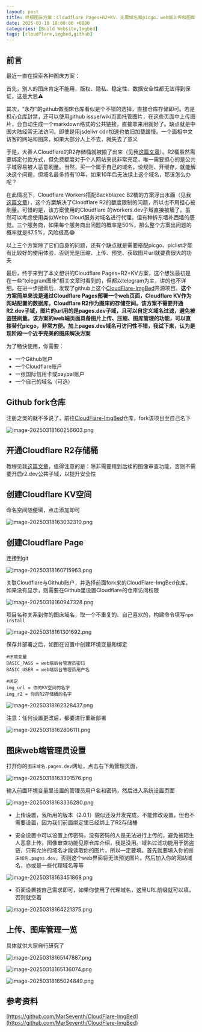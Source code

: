 ```yaml
---
layout: post
title: 终极图床方案：Cloudflare Pages+R2+KV，无需域名和picgo，web端上传和图库管理，可防盗链刷量
date: 2025-03-18 18:00:00 +0800
categories: [Build Website,Imgbed]
tags: [cloudflare,imgbed,github]
---
```

## 前言
最近一直在探索各种图床方案：

首先，别人的图床肯定不能用，版权、隐私、稳定性、数据安全性都无法得到保证，这是大忌⚠️

其次，“永存”的github做图床仓库看似是个不错的选择，直接仓库存储即可。若是担心仓库封禁，还可以使用github issue/wiki页面托管图片，在这些页面中上传图片，会自动生成一个markdown格式的公共链接，直接拿来用就好了。缺点就是中国大陆经常无法访问，即使是用jsdelivr cdn加速也依旧加载缓慢。一个面相中文访客的网站和图床，如果大部分人上不去，就失去了意义

于是，大善人Cloudflare的R2存储桶就被搬了出来（见我[这篇文章](https://ghostdavid.pages.dev/posts/CloudflareR2-PicGo-imgbed/)）。R2桶虽然需要绑定付款方式，但免费额度对于个人网站来说非常充足，唯一需要担心的是公共子域容易被人恶意刷量。当然，买一个属于自己的域名，设规则、开缓存，就能解决这个问题，但域名最多持有10年，如果10年后无法续上这个域名，那该怎么办呢？

在此情况下，Cloudflare Workers搭配Backblazec B2桶的方案浮出水面（见我[这篇文章](https://ghostdavid.pages.dev/posts/CloudflareWorkers+BackblazecB2-imgbed/)），这个方案解决了Cloudflare R2的额度限制的问题，所以也不用担心被刷量。可惜的是，该方案使用的Cloudflare 的workers.dev子域直接被墙了。虽然可以考虑使用类似Webp Cloud服务对域名进行代理，但有种拆东墙补西墙的感觉。三个服务商，如果每个服务商出问题的概率是50%，那么整个方案出问题的概率就是87.5%，风险极高😂

以上三个方案除了它们自身的问题，还有个缺点就是需要搭配picgo、piclist才能有比较好的使用体验，否则光是压缩、上传、预览、获取图片url就要费很大的功夫

最后，终于来到了本文想讲的Cloudflare Pages+R2+KV方案，这个想法最初是在一些“telegram图床”相关文章时看到的，但都以telegram为主，讲的也不详细。在进一步搜索后，发现了github上这个[CloudFlare-ImgBed](https://github.com/MarSeventh/CloudFlare-ImgBed?tab=readme-ov-file)开源项目。**这个方案简单来说是通过Cloudflare Pages部署一个web页面，Cloudflare KV作为网站配置的数据库，Cloudflare R2作为图床的存储空间。该方案不需要开通R2.dev子域，图片的url用的是pages.dev子域，且可以自定义域名过滤，避免被盗链刷量。该方案的web端页面具备图片上传、压缩、图库管理的功能，可以直接替代picgo，非常方便。加上pages.dev域名可访问性不错，我试下来，认为是现阶段一个近乎完美的图床解决方案**



为了畅快使用，你需要：

- 一个Github账户
- 一个Cloudflare账户
- 一张国际信用卡或paypal账户
- 一个自己的域名（可选）




## Github fork仓库

注册之类的就不多说了，前往[CloudFlare-ImgBed](https://github.com/MarSeventh/CloudFlare-ImgBed?tab=readme-ov-file)仓库，fork该项目至自己名下

![image-20250318160256603.png](/2025/03/image-20250318160256603.png)

## 开通Cloudflare R2存储桶

教程见我[这篇文章](https://ghostdavid.pages.dev/posts/CloudflareR2-PicGo-imgbed/)，值得注意的是：除非需要用到后续的图像审查功能，否则不需要开启r2.dev公共子域，以提升安全性



## 创建Cloudflare KV空间

命名空间随便填，点击添加即可

![image-20250318163032310.png](/2025/03/image-20250318163032310.png)

## 创建Cloudflare Page

连接到git

![image-20250318160715963.png](/2025/03/image-20250318160715963.png)

关联Cloudflare与Github账户，并选择前面fork来的CloudFlare-ImgBed仓库。如果没有显示，则需要在Github里设置Cloudflare的仓库访问权限

![image-20250318160947328.png](/2025/03/image-20250318160947328.png)

项目名称关系到你的图床域名，取一个不重复的、自己喜欢的，构建命令填写`npm install`

![image-20250318161301692.png](/2025/03/image-20250318161301692.png)

保存并部署之后，如图在设置中创建环境变量和绑定

```
#环境变量
BASIC_PASS = web端后台管理员密码
BASIC_USER = web端后台管理员用户名

#绑定
img_url = 你的KV空间的名字
img_r2 = 你的R2存储桶的名字
```

![image-20250318162328437.png](/2025/03/image-20250318162328437.png)



注意：任何设置更改后，都要进行重新部署

![image-20250318162806111.png](/2025/03/image-20250318162806111.png)

## 图床web端管理员设置

打开你的`图床域名.pages.dev`网址，点击右下角管理页面，

![image-20250318163301576.png](/2025/03/image-20250318163301576.png)

输入前面环境变量里设置的管理员用户名和密码，然后进入系统设置页面

![image-20250318163336280.png](/2025/03/image-20250318163336280.png)

- 上传设置，我所用的版本（2.0.1）貌似还没开发完成，不能修改设置，但也不需要设置，因为我们前面绑定里已经绑上了R2存储桶

- 安全设置中可以设置上传密码，没有密码的人是无法进行上传的，避免被陌生人恶意上传。图像审查功能见原仓库介绍，我是没用。域名过滤功能用于防盗链，只有允许的域名才能读取你的图片，所以一定要填。首先就要填入你的`图床域名.pages.dev`，否则这个web界面将无法预览图片。然后加入你的网站域名，亦或是一些代理域名等等

![image-20250318163451868.png](/2025/03/image-20250318163451868.png)

- 页面设置按自己需求即可，如果你使用了代理域名，这里URL前缀就可以填，否则就空着

![image-20250318164221375.png](/2025/03/image-20250318164221375.png)

## 上传、图库管理一览

具体就供大家自行研究了

![image-20250318165147887.png](/2025/03/image-20250318165147887.png)

![image-20250318165136074.png](/2025/03/image-20250318165136074.png)

![image-20250318165024849.png](/2025/03/image-20250318165024849.png)

## 参考资料

[https://github.com/MarSeventh/CloudFlare-ImgBed](https://github.com/MarSeventh/CloudFlare-ImgBed)

